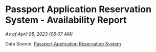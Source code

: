 # Passport Application Reservation System - Availability Report

*As of April 05, 2023 (06:07 AM)*

Data Source: [Passport Application Reservation System](https://eservices.immigration.gov.lk:8443/appointment/pages/reservationApplication.xhtml)